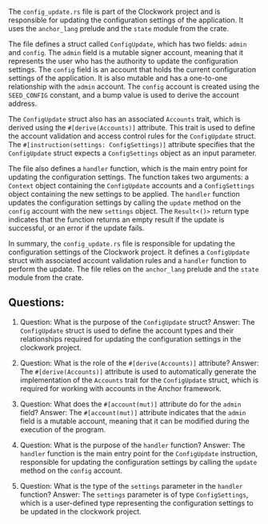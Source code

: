 The `config_update.rs` file is part of the Clockwork project and is responsible for updating the configuration settings of the application. It uses the `anchor_lang` prelude and the `state` module from the crate.

The file defines a struct called `ConfigUpdate`, which has two fields: `admin` and `config`. The `admin` field is a mutable signer account, meaning that it represents the user who has the authority to update the configuration settings. The `config` field is an account that holds the current configuration settings of the application. It is also mutable and has a one-to-one relationship with the `admin` account. The `config` account is created using the `SEED_CONFIG` constant, and a bump value is used to derive the account address.

The `ConfigUpdate` struct also has an associated `Accounts` trait, which is derived using the `#[derive(Accounts)]` attribute. This trait is used to define the account validation and access control rules for the `ConfigUpdate` struct. The `#[instruction(settings: ConfigSettings)]` attribute specifies that the `ConfigUpdate` struct expects a `ConfigSettings` object as an input parameter.

The file also defines a `handler` function, which is the main entry point for updating the configuration settings. The function takes two arguments: a `Context` object containing the `ConfigUpdate` accounts and a `ConfigSettings` object containing the new settings to be applied. The `handler` function updates the configuration settings by calling the `update` method on the `config` account with the new `settings` object. The `Result<()>` return type indicates that the function returns an empty result if the update is successful, or an error if the update fails.

In summary, the `config_update.rs` file is responsible for updating the configuration settings of the Clockwork project. It defines a `ConfigUpdate` struct with associated account validation rules and a `handler` function to perform the update. The file relies on the `anchor_lang` prelude and the `state` module from the crate.

## Questions:

1. Question: What is the purpose of the `ConfigUpdate` struct?
   Answer: The `ConfigUpdate` struct is used to define the account types and their relationships required for updating the configuration settings in the clockwork project.

2. Question: What is the role of the `#[derive(Accounts)]` attribute?
   Answer: The `#[derive(Accounts)]` attribute is used to automatically generate the implementation of the `Accounts` trait for the `ConfigUpdate` struct, which is required for working with accounts in the Anchor framework.

3. Question: What does the `#[account(mut)]` attribute do for the `admin` field?
   Answer: The `#[account(mut)]` attribute indicates that the `admin` field is a mutable account, meaning that it can be modified during the execution of the program.

4. Question: What is the purpose of the `handler` function?
   Answer: The `handler` function is the main entry point for the `ConfigUpdate` instruction, responsible for updating the configuration settings by calling the `update` method on the `config` account.

5. Question: What is the type of the `settings` parameter in the `handler` function?
   Answer: The `settings` parameter is of type `ConfigSettings`, which is a user-defined type representing the configuration settings to be updated in the clockwork project.
